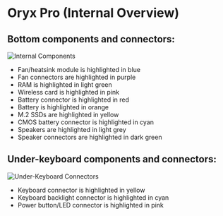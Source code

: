 # Oryx Pro (Internal Overview)

## Bottom components and connectors:

![Internal Components](./img/components-highlighted.jpg)

- Fan/heatsink module is highlighted in blue
- Fan connectors are highlighted in purple
- RAM is highlighted in light green
- Wireless card is highlighted in pink
- Battery connector is highlighted in red
- Battery is highlighted in orange
- M.2 SSDs are highlighted in yellow
- CMOS battery connector is highlighted in cyan
- Speakers are highlighted in light grey
- Speaker connectors are highlighted in dark green

## Under-keyboard components and connectors:

![Under-Keyboard Connectors](./img/under-keyboard.jpg)

- Keyboard connector is highlighted in yellow
- Keyboard backlight connector is highlighted in cyan
- Power button/LED connector is highlighted in pink
